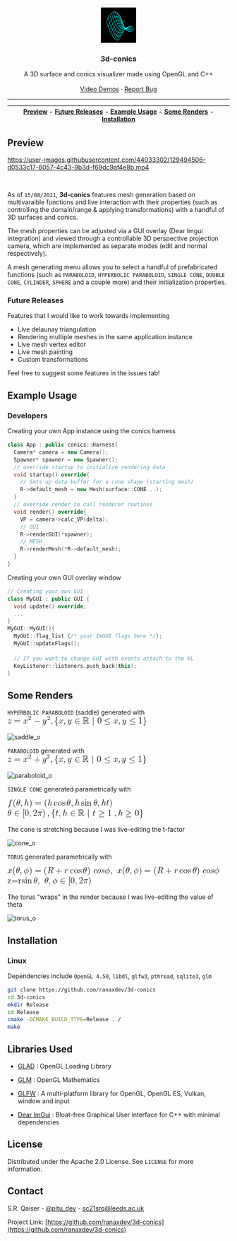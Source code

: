 
<!-- PROJECT LOGO -->
<br />
<p align="center">
  <a href="https://github.com/ranaxdev/3d-conics">
    <img src="https://github.com/ranaxdev/3d-conics/blob/main/Res/logo.png" alt="Logo" width="80" height="80">
  </a>

  <h3 align="center">3d-conics</h3>

  <p align="center">
    A 3D surface and conics visualizer made using OpenGL and C++
    <br />
    <br />
    <a href="https://www.youtube.com/watch?v=Im53k-E3cvE&list=PLhiYhW5wXPMGojFRwhahrtsvO-ng5asoc">Video Demos</a>
    ·
    <a href="https://github.com/ranaxdev/3d-conics/issues">Report Bug</a>
  </p>
</p>

<hr>

| [Preview](#preview) - [Future Releases](#future-releases) - [Example Usage](#example-usage) - [Some Renders](#some-renders) - [Installation](#installation) |
:----------------------------------------------------------: |


<!-- ABOUT THE PROJECT -->
## Preview
https://user-images.githubusercontent.com/44033302/129494506-d0533c17-6057-4c43-9b3d-f69dc9af4e8b.mp4

<br>

As of `15/08/2021`, **3d-conics** features mesh generation based on multivaraible functions and live interaction with their properties (such as controlling the domain/range & applying transformations) with a handful of 3D surfaces and conics. 

The mesh properties can be adjusted via a GUI overlay (Dear Imgui integration) and viewed through a controllable 3D perspective projection camera, which are implemented as separate modes (edit and normal respectively). 

A mesh generating menu allows you to select a handful of prefabricated functions (such as `PARABOLOID`, `HYPERBOLIC PARABOLOID`, `SINGLE CONE`, `DOUBLE CONE`, `CYLINDER`, `SPHERE` and a couple more) and their initialization properties.

### Future Releases

Features that I would like to work towards implementing
- Live delaunay triangulation
- Rendering multiple meshes in the same application instance
- Live mesh vertex editor
- Live mesh painting
- Custom transformations

Feel free to suggest some features in the issues tab!


## Example Usage 
### Developers
Creating your own App instance using the conics harness
```cpp
class App : public conics::Harness{
  Camera* camera = new Camera();
  Spawner* spawner = new Spawner();
  // override startup to initialize rendering data
  void startup() override{
    // Sets up data buffer for a cone shape (starting mesh)
    R->default_mesh = new Mesh(surface::CONE...);
  }
  // override render to call renderer routines
  void render() override{
    VP = camera->calc_VP(delta);
    // GUI
    R->renderGUI(*spawner);
    // MESH
    R->renderMesh(*R->default_mesh);
  }
}
  ```

Creating your own GUI overlay window
```cpp
// Creating your own GUI
class MyGUI : public GUI {
  void update() override;
  ...
}
MyGUI::MyGUI(){
  MyGUI::flag_list {/* your ImGUI flags here */};
  MyGUI::updateFlags();
  
  // If you want to change GUI with events attach to the KL
  KeyListener::listeners.push_back(this);
}

```

## Some Renders

`HYPERBOLIC PARABOLOID` (saddle) generated with &nbsp;&nbsp;&nbsp;<img src="https://github.com/ranaxdev/3d-conics/blob/main/Res/saddle_eq.png">

![saddle_o](https://user-images.githubusercontent.com/44033302/129497075-bfba1328-ddee-4e38-ac19-85d7c490b616.gif)


`PARABOLOID` generated with &nbsp;&nbsp;&nbsp;<img src="https://github.com/ranaxdev/3d-conics/blob/main/Res/paraboloid_eq.png">

![paraboloid_o](https://user-images.githubusercontent.com/44033302/129495259-617b4158-8033-49df-82d9-bbc076f3166c.gif)


`SINGLE CONE` generated parametrically with

<img src="https://github.com/ranaxdev/3d-conics/blob/main/Res/cone_eq.png">

The cone is stretching because I was live-editing the t-factor

![cone_o](https://user-images.githubusercontent.com/44033302/129498766-9edafc7f-f19d-4b2b-8eb5-85dfb6cf1424.gif)


`TORUS` generated parametrically with

<img src="https://github.com/ranaxdev/3d-conics/blob/main/Res/torus_eq.png">

The torus "wraps" in the render because I was live-editing the value of theta

![torus_o](https://user-images.githubusercontent.com/44033302/129497589-9c5079a4-beb4-4615-a89b-052a5d32a301.gif)

## Installation
### Linux

Dependencies include `OpenGL 4.50`, `libdl`, `glfw3`, `pthread`, `sqlite3`, `glm`

```bash
git clone https://github.com/ranaxdev/3d-conics
cd 3d-conics
mkdir Release
cd Release
cmake -DCMAKE_BUILD_TYPE=Release ../
make
```

<!-- GETTING STARTED -->

## Libraries Used

- [GLAD](https://github.com/Dav1dde/glad)
: OpenGL Loading Library

- [GLM](https://github.com/g-truc/glm)
: OpenGL Mathematics

- [GLFW](https://www.glfw.org/)
: A multi-platform library for OpenGL, OpenGL ES, Vulkan, window and input 

- [Dear ImGui](https://github.com/ocornut/imgui)
: Bloat-free Graphical User interface for C++ with minimal dependencies 

<!-- LICENSE -->
## License

Distributed under the Apache 2.0 License. See `LICENSE` for more information.


<!-- CONTACT -->
## Contact

S.R. Qaiser - [@pitu_dev](https://twitter.com/pitu_dev) - sc21srq@leeds.ac.uk

Project Link: [https://github.com/ranaxdev/3d-conics](https://github.com/ranaxdev/3d-conics)
